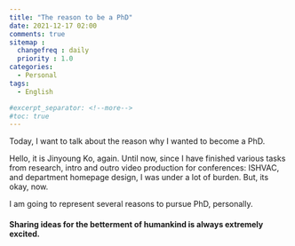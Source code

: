```yaml
---
title: "The reason to be a PhD"
date: 2021-12-17 02:00
comments: true 
sitemap :
  changefreq : daily
  priority : 1.0
categories:
  - Personal
tags:
  - English

#excerpt_separator: <!--more-->
#toc: true
---
```


Today, I want to talk about the reason why I wanted to become a PhD. 

Hello, it is Jinyoung Ko, again. Until now, since I have finished various tasks from research, intro and outro video production for conferences: ISHVAC, and department homepage design, I was under a lot of burden. But, its okay, now. 

I am going to represent several reasons to pursue PhD, personally. 

#### Sharing ideas for the betterment of humankind is always extremely excited. 



